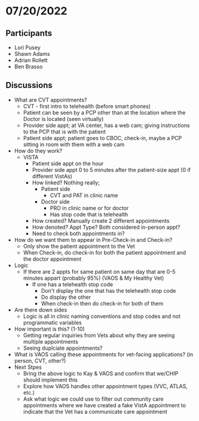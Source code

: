 # 07/20/2022

## Participants
- Lori Pusey
- Shawn Adams
- Adrian Rollett
- Ben Brasso

## Discussions
- What are CVT appointments?
  - CVT - first intro to telehealth (before smart phones)
  - Patient can be seen by a PCP other than at the location where the Doctor is located (seen virtually)
  - Provider side appt; at VA center, has a web cam; giving instructions to the PCP that is with the patient
  - Patient side appt; patient goes to CBOC, check-in, maybe a PCP sitting in room with them with a web cam
- How do they work?
  - VISTA
    - Patient side appt on the hour
    - Provider side appt 0 to 5 minutes after the patient-size appt (0 if different VistAs)
    - How linked? Nothing really; 
      - Patient side
        - CVT and PAT in clinic name
      - Doctor side
        - PRO in clinic name or for doctor
        - Has stop code that is telehealth
    - How created? Manually create 2 different appointments
    - How denoted? Appt Type? Both considered in-person appt?
    - Need to check both appointments in?
- How do we want them to appear in Pre-Check-in and Check-in?
  - Only show the patient appointment to the Vet
  - When Check-in, do check-in for both the patient appointment and the doctor appointment
- Logic
  - If there are 2 appts for same patient on same day that are 0-5 minutes appart (probably 95%) (VAOS & My Healthy Vet)
    - If one has a telehealth stop code
      - Don't display the one that has the telehealth stop code
      - Do display the other 
      - When check-in then do check-in for both of them
- Are there down sides
  - Logic is all in clinic naming conventions and stop codes and not programmatic variables
- How important is this? (1-10)
  - Getting regular inquiries from Vets about why they are seeing multiple appointments
  - Seeing duplciate appointments?
- What is VAOS calling these appointments for vet-facing applications? (in person, CVT, other?)
- Next Stpes
  - Bring the above logic to Kay & VAOS and confirm that we/CHIP should implement this
  - Explore how VAOS handles other appointment types (VVC, ATLAS, etc.)
  - Ask what logic we could use to filter out community care appointments where we have created a fake VistA appointment to indicate that the Vet has a communicate care appointment




